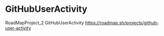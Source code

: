 # GitHubUserActivity
RoadMapProject_2 GitHubUserActivity https://roadmap.sh/projects/github-user-activity
